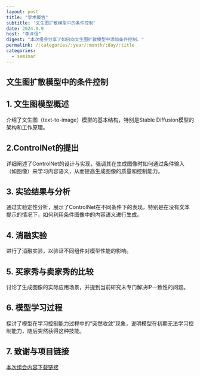 ```yaml
---
layout: post
title: "学术报告"
subtitle: '文生图扩散模型中的条件控制'
date: 2024.9.9
host: "李泽信"
digest: "本次组会分享了如何向文生图扩散模型中添加条件控制。"
permalink: /:categories/:year/:month/:day/:title
categories:
  - seminar
---
```

## 文生图扩散模型中的条件控制

## 1. 文生图模型概述
介绍了文生图（text-to-image）模型的基本结构，特别是Stable Diffusion模型的架构和工作原理。

## 2.ControlNet的提出
详细阐述了ControlNet的设计与实现，强调其在生成图像时如何通过条件输入（如图像）来学习内容语义，从而提高生成图像的质量和控制能力。

## 3. 实验结果与分析
通过实验定性分析，展示了ControlNet在不同条件下的表现，特别是在没有文本提示的情况下，如何利用条件图像中的内容语义进行生成。

## 4. 消融实验
进行了消融实验，以验证不同组件对模型性能的影响。

## 5. 买家秀与卖家秀的比较
讨论了生成图像的实际应用场景，并提到当前研究未专门解决IP一致性的问题。

## 6. 模型学习过程
探讨了模型在学习控制能力过程中的“突然收敛”现象，说明模型在初期无法学习控制能力，随后突然获得这种技能。

## 7. 致谢与项目链接

[本次组会内容下载链接](https://github.com/Lizhizhiyi/PPT/blob/main/files/240909_%E6%9D%8E%E6%B3%BD%E4%BF%A1_%E6%96%87%E7%94%9F%E5%9B%BE%E6%A8%A1%E5%9E%8B%E7%9A%84%E6%9D%A1%E4%BB%B6%E6%8E%A7%E5%88%B6-ControlNe(X)t_pub.pdf)
